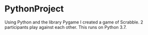 # PythonProject
Using Python and the library Pygame I created a game of Scrabble.
2 participants play against each other.
This runs on Python 3.7.
